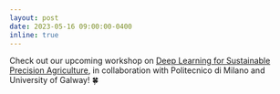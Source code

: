 ```yaml
---
layout: post
date: 2023-05-16 09:00:00-0400
inline: true
---
```


Check out our upcoming workshop on [Deep Learning for Sustainable Precision Agriculture](https://sites.google.com/view/dlspa-ecmlpkdd2023/), in collaboration with Politecnico di Milano and University of Galway! 🍀